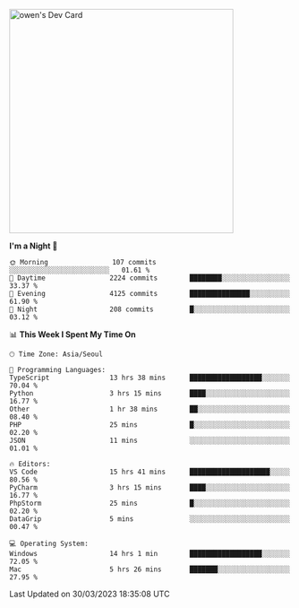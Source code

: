 <a href="https://app.daily.dev/owen_9066"><img src="https://api.daily.dev/devcards/51e5c69f10114f2abe0ae390c27b0828.png?r=hyb" width="400" alt="owen's Dev Card"/></a>

 
 <!--START_SECTION:waka-->
**I'm a Night 🦉** 

```text
🌞 Morning                107 commits         ░░░░░░░░░░░░░░░░░░░░░░░░░   01.61 % 
🌆 Daytime                2224 commits        ████████░░░░░░░░░░░░░░░░░   33.37 % 
🌃 Evening                4125 commits        ███████████████░░░░░░░░░░   61.90 % 
🌙 Night                  208 commits         █░░░░░░░░░░░░░░░░░░░░░░░░   03.12 % 
```


📊 **This Week I Spent My Time On** 

```text
🕑︎ Time Zone: Asia/Seoul

💬 Programming Languages: 
TypeScript               13 hrs 38 mins      ██████████████████░░░░░░░   70.04 % 
Python                   3 hrs 15 mins       ████░░░░░░░░░░░░░░░░░░░░░   16.77 % 
Other                    1 hr 38 mins        ██░░░░░░░░░░░░░░░░░░░░░░░   08.40 % 
PHP                      25 mins             █░░░░░░░░░░░░░░░░░░░░░░░░   02.20 % 
JSON                     11 mins             ░░░░░░░░░░░░░░░░░░░░░░░░░   01.01 % 

🔥 Editors: 
VS Code                  15 hrs 41 mins      ████████████████████░░░░░   80.56 % 
PyCharm                  3 hrs 15 mins       ████░░░░░░░░░░░░░░░░░░░░░   16.77 % 
PhpStorm                 25 mins             █░░░░░░░░░░░░░░░░░░░░░░░░   02.20 % 
DataGrip                 5 mins              ░░░░░░░░░░░░░░░░░░░░░░░░░   00.47 % 

💻 Operating System: 
Windows                  14 hrs 1 min        ██████████████████░░░░░░░   72.05 % 
Mac                      5 hrs 26 mins       ███████░░░░░░░░░░░░░░░░░░   27.95 % 
```


 Last Updated on 30/03/2023 18:35:08 UTC
<!--END_SECTION:waka-->
